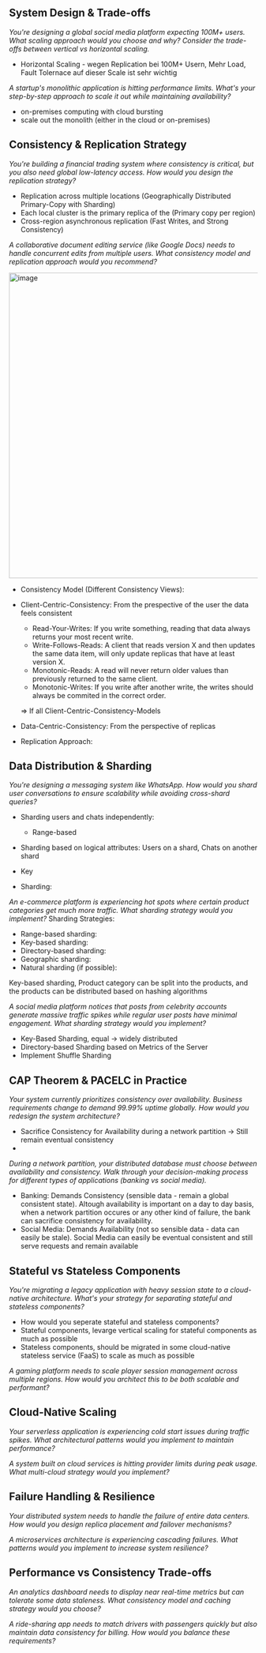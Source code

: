 
##  System Design & Trade-offs

*You're designing a global social media platform expecting 100M+ users. What scaling approach would you choose and why? Consider the trade-offs between vertical vs horizontal scaling.*

- Horizontal Scaling - wegen Replication bei 100M+ Usern, Mehr Load, Fault Tolernace auf dieser Scale ist sehr wichtig

*A startup's monolithic application is hitting performance limits. What's your step-by-step approach to scale it out while maintaining availability?*

- on-premises computing with cloud bursting
- scale out the monolith (either in the cloud or on-premises)

## Consistency & Replication Strategy

*You're building a financial trading system where consistency is critical, but you also need global low-latency access. How would you design the replication strategy?*

- Replication across multiple locations 
  (Geographically Distributed Primary-Copy with Sharding)
- Each local cluster is the primary replica of the (Primary copy per region)
- Cross-region asynchronous replication (Fast Writes, and Strong Consistency)

*A collaborative document editing service (like Google Docs) needs to handle concurrent edits from multiple users. What consistency model and replication approach would you recommend?*

<img width="1195" height="619" alt="image" src="https://github.com/user-attachments/assets/c88bf15a-8100-4984-9a90-eda1e933096b" />

- Consistency Model (Different Consistency Views):
- Client-Centric-Consistency: From the prespective of the user the data feels consistent
  - Read-Your-Writes: If you write something, reading that data always returns your most recent write.
  - Write-Follows-Reads: A client that reads version X and then updates the same data item, will only update replicas that have at least version X.
  - Monotonic-Reads: A read will never return older values than previously returned to the same client.
  - Monotonic-Writes: If you write after another write, the writes should always be commited in the correct order.
 
  => If all Client-Centric-Consistency-Models
 
- Data-Centric-Consistency: From the perspective of replicas
- Replication Approach:

## Data Distribution & Sharding

*You're designing a messaging system like WhatsApp. How would you shard user conversations to ensure scalability while avoiding cross-shard queries?*

- Sharding users and chats independently:
  - Range-based
- Sharding based on logical attributes: Users on a shard, Chats on another shard 
- Key

- Sharding: 

*An e-commerce platform is experiencing hot spots where certain product categories get much more traffic. What sharding strategy would you implement?*
Sharding Strategies:
- Range-based sharding: 
- Key-based sharding:
- Directory-based sharding:
- Geographic sharding:
- Natural sharding (if possible):

Key-based sharding, Product category can be split into the products, and the products can be distributed based on hashing algorithms


*A social media platform notices that posts from celebrity accounts generate massive traffic spikes while regular user posts have minimal engagement. What sharding strategy would you implement?*

- Key-Based Sharding, equal -> widely distributed
- Directory-based Sharding based on Metrics of the Server
- Implement Shuffle Sharding

## CAP Theorem & PACELC in Practice

*Your system currently prioritizes consistency over availability. Business requirements change to demand 99.99% uptime globally. How would you redesign the system architecture?*

- Sacrifice Consistency for Availability during a network partition -> Still remain eventual consistency
- 

*During a network partition, your distributed database must choose between availability and consistency. Walk through your decision-making process for different types of applications (banking vs social media).*

- Banking: Demands Consistency (sensible data - remain a global consistent state). Altough availability is important on a day to day basis, when a network partition occures or any other kind of failure, the bank can sacrifice consistency for availability.
- Social Media: Demands Availability (not so sensible data - data can easily be stale). Social Media can easily be eventual consistent and still serve requests 
and remain available
  

## Stateful vs Stateless Components

*You're migrating a legacy application with heavy session state to a cloud-native architecture. What's your strategy for separating stateful and stateless components?*
- How would you seperate stateful and stateless components?
- Stateful components, levarge vertical scaling for stateful components as much as possible
- Stateless components, should be migrated in some cloud-native stateless service (FaaS) to scale as much as possible

*A gaming platform needs to scale player session management across multiple regions. How would you architect this to be both scalable and performant?*


## Cloud-Native Scaling

*Your serverless application is experiencing cold start issues during traffic spikes. What architectural patterns would you implement to maintain performance?*

*A system built on cloud services is hitting provider limits during peak usage. What multi-cloud strategy would you implement?*

## Failure Handling & Resilience

*Your distributed system needs to handle the failure of entire data centers. How would you design replica placement and failover mechanisms?*

*A microservices architecture is experiencing cascading failures. What patterns would you implement to increase system resilience?*

## Performance vs Consistency Trade-offs

*An analytics dashboard needs to display near real-time metrics but can tolerate some data staleness. What consistency model and caching strategy would you choose?*

*A ride-sharing app needs to match drivers with passengers quickly but also maintain data consistency for billing. How would you balance these requirements?*
